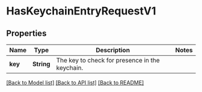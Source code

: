 # HasKeychainEntryRequestV1

## Properties
Name | Type | Description | Notes
------------ | ------------- | ------------- | -------------
**key** | **String** | The key to check for presence in the keychain. | 

[[Back to Model list]](../README.md#documentation-for-models) [[Back to API list]](../README.md#documentation-for-api-endpoints) [[Back to README]](../README.md)


